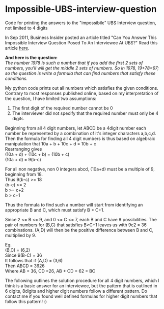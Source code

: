 # Impossible-UBS-interview-question
Code for printing the answers to the "impossibile" UBS Interview question, not limited to 4 digits

In Sep 2011, Business Insider posted an article titled "Can You Answer This Impossible Interview Question Posed To An Interviewee At UBS?" Read this article <a href="http://www.businessinsider.com/interview-question-ubs-quant-2011-9?IR=T&" target="_blank">here</a>.

<b>And here is the question:</b><br>
<i>The number 1978 is such a number that if you add the first 2 sets of numbers, you'll will get the middle 2 sets of numbers. So in 1978, 19+78=97; so the question is write a formula that can find numbers that satisfy these conditions.</i>

My python code prints out all numbers which satisfies the given conditions. Contrary to most responses published online, based on my interpretation of the question, I have limited two assumptions:<br>
1) The first digit of the required number cannot be 0<br>
2) The interviewer did not specify that the required number must only be 4 digits

Beginning from all 4 digit numbers, let ABCD be a 4digit number each number be represented by a combination of it's integer characters a,b,c,d. Then the formula for finding all 4 digit numbers is thus based on algebraic manipulation that
10a + b + 10c + d = 10b + c<br>
Rearranging gives<br>
(10a + d) + (10c + b) = (10b + c)<br>
(10a + d) = 9(b-c)<br>

For all non negative, non 0 integers abcd, (10a+d) must be a multiple of 9, beginning from 18. <br>
Thus 9(b-c) >= 18<br>
(b-c) >= 2<br>
b >= c+2<br>
b > c+1<br>

Thus the formula to find such a number will start from identifying an appropriate B and C, which must satisfy B > C+1.

Since 2 <= B <= 9, and 0 <= C <= 7, each B and C have 8 possibilities. The pair of numbers for (B,C) that satisfies B>C+1 leaves us with 9c2 = 36 combinations. (A,D) will then be the positive difference between B and C, multiplied by 9.

Eg. <br>
(B,C) = (6,2)<br>
Since 9(B-C) = 36<br>
It follows that if (A,D) = (3,6)<br>
Then ABCD = 3626<br>
Where AB = 36, CD =26, AB + CD = 62 = BC<br>


The following outlines the solution procedure for all 4 digit numbers, which I think is a basic answer for an interviewee, but the pattern that is outlined in 6 digits, 8digits and higher digit numbers follow a different pattern. Do contact me if you found well defined formulas for higher digit numbers that follow this pattern! :)


